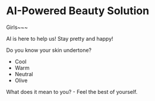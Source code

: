 # AI-Powered Beauty Solution 

Girls~~~

AI is here to help us! Stay pretty and happy!

Do you know your skin undertone? 

* Cool
* Warm
* Neutral
* Olive

What does it mean to you? - Feel the best of yourself. 

